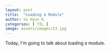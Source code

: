 ```yaml
---
layout: post
title:  "Loading a Module"
author: So Hyun K.
categories: [ TIL ]
image: assets/images/23.jpg
---
```


Today, I'm going to talk about loading a module.